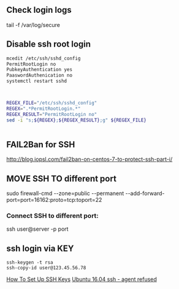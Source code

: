 ## Check login logs
tail -f /var/log/secure

## Disable ssh root login
```bash
mcedit /etc/ssh/sshd_config
PermitRootLogin no
PubkeyAuthentication yes
PaaswordAuthenication no
systemctl restart sshd



REGEX_FILE="/etc/ssh/sshd_config"
REGEX=".*PermitRootLogin.*"
REGEX_RESULT="PermitRootLogin no"
sed -i "s;${REGEX};${REGEX_RESULT};g" ${REGEX_FILE}



```

## FAIL2Ban for SSH
http://blog.iopsl.com/fail2ban-on-centos-7-to-protect-ssh-part-i/

## MOVE SSH TO different port
sudo firewall-cmd --zone=public --permanent --add-forward-port=port=16162:proto=tcp:toport=22

### Connect SSH to different port:
ssh user@server -p port

## ssh login via KEY
```
ssh-keygen -t rsa
ssh-copy-id user@123.45.56.78
```

[How To Set Up SSH Keys](https://www.digitalocean.com/community/tutorials/how-to-set-up-ssh-keys--2)
[Ubuntu 16.04 ssh - agent refused](http://askubuntu.com/questions/762541/ubuntu-16-04-ssh-sign-and-send-pubkey-signing-failed-agent-refused-operation)

